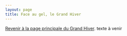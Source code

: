 ```yaml
---
layout: page
title: Face au gel, le Grand Hiver
---
```


<a href="/grandhiver">Revenir à la page principale du Grand Hiver</a>.
texte à venir